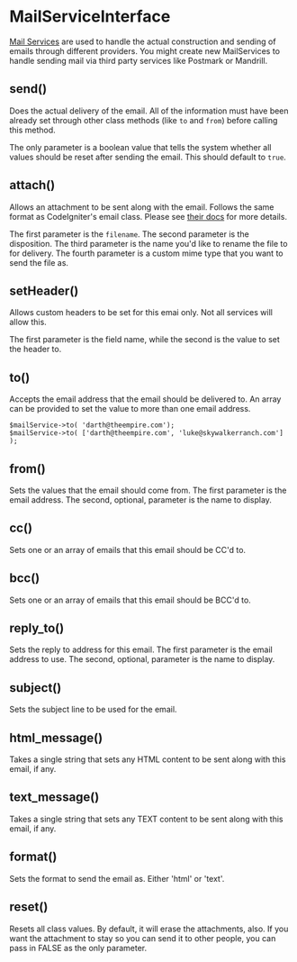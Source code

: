 # MailServiceInterface
[Mail Services](http://sprint.dev/docs/developer/general/email#mail_services) are used to handle the actual construction and sending of emails through different providers. You might create new MailServices to handle sending mail via third party services like Postmark or Mandrill.

## send()
Does the actual delivery of the email. All of the information must have been already set through other class methods (like `to` and `from`) before calling this method. 

The only parameter is a boolean value that tells the system whether all values should be reset after sending the email. This should default to `true`.

## attach()
Allows an attachment to be sent along with the email. Follows the same format as CodeIgniter's email class. Please see [their docs](http://www.codeigniter.com/user_guide/libraries/email.html) for more details.

The first parameter is the `filename`. The second parameter is the disposition. The third parameter is the name you'd like to rename the file to for delivery. The fourth parameter is a custom mime type that you want to send the file as.

## setHeader()
Allows custom headers to be set for this emai only. Not all services will allow this.

The first parameter is the field name, while the second is the value to set the header to.

## to()
Accepts the email address that the email should be delivered to. An array can be provided to set the value to more than one email address.

	$mailService->to( 'darth@theempire.com');
	$mailService->to( ['darth@theempire.com', 'luke@skywalkerranch.com'] );

##  from()
Sets the values that the email should come from. The first parameter is the email address. The second, optional, parameter is the name to display.

## cc()
Sets one or an array of emails that this email should be CC'd to.

## bcc()
Sets one or an array of emails that this email should be BCC'd to.

## reply_to()
Sets the reply to address for this email. The first parameter is the email address to use. The second, optional, parameter is the name to display.

## subject()
Sets the subject line to be used for the email. 

## html_message()
Takes a single string that sets any HTML content to be sent along with this email, if any.

## text_message()
Takes a single string that sets any TEXT content to be sent along with this email, if any.

## format()
Sets the format to send the email as. Either 'html' or 'text'. 

## reset()
Resets all class values. By default, it will erase the attachments, also. If you want the attachment to stay so you can send it to other people, you can pass in FALSE as the only parameter.